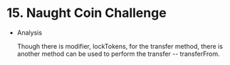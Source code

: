 # 15. Naught Coin Challenge
* Analysis

  Though there is modifier, lockTokens, for the transfer method, there is another method can be used to perform the transfer -- transferFrom.